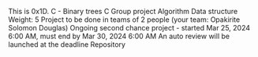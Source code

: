 This is 0x1D. C - Binary trees
C
Group project
Algorithm
Data structure
 Weight: 5
 Project to be done in teams of 2 people (your team: Opakirite Solomon Douglas)
 Ongoing second chance project - started Mar 25, 2024 6:00 AM, must end by Mar 30, 2024 6:00 AM
 An auto review will be launched at the deadline
Repository
